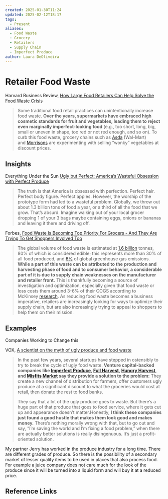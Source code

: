 ```yaml
---
created: 2025-01-30T11:24
updated: 2025-02-12T18:17
tags:
  - Present
aliases:
  - Food Waste
  - Grocery
  - Retailers
  - Supply Chain
  - Imperfect Produce
author: Laura DeOliveira
---
```

# Retailer Food Waste 

Harvard Business Review, [How Large Food Retailers Can Help Solve the Food Waste Crisis](https://hbr.org/2017/12/how-large-food-retailers-can-help-solve-the-food-waste-crisis)
> Some traditional food retail practices can unintentionally increase food waste. **Over the years, supermarkets have embraced high cosmetic standards for fruit and vegetables, leading them to reject even marginally imperfect-looking food** (e.g., too short, long, big, small or uneven in shape, too red or not red enough, and so on). To curb this food waste, grocery chains such as [Asda](https://www.theguardian.com/environment/2016/feb/05/asda-puts-uks-first-supermarket-wonky-veg-box-on-sale) (Wal-Mart) and [Morrisons](https://www.theguardian.com/business/2015/dec/18/morrisons-waste-initiative-wonky-vegetables) are experimenting with selling “wonky” vegetables at discount prices.

## Insights

Everything Under the Sun  [Ugly but Perfect: America’s Wasteful Obsession with Perfect Produce](https://medium.com/@daniel.s.kang/ugly-but-perfect-americas-wasteful-obsession-with-perfect-produce-6344479557af)
> The truth is that America is obsessed with perfection. Perfect hair. Perfect body figure. Perfect apples. However, the worship of the prototype form had led to a wasteful problem. Globally, we throw out about 1.3 billion tons of food a year, or a third of all the food that we grow. That’s absurd. Imagine walking out of your local grocer dropping 1 of your 3 bags maybe containing eggs, onions or bananas and leaving it there and driving off.

Forbes, [Food Waste Is Becoming Top Priority For Grocers - And They Are Trying To Get Shoppers Involved Too](https://www.forbes.com/sites/claraludmir/2023/08/30/food-waste-is-becoming-top-priority-for-grocersand-they-are-trying-to-get-shoppers-involved-too/)

> The global volume of food waste is estimated at [1.6 billion](https://www.fao.org/news/story/en/item/196402/icode/ "https://www.fao.org/news/story/en/item/196402/icode/") tonnes, 80% of which is considered edible; this represents more than 30% of all food produced, and [6%](https://ourworldindata.org/emissions-by-sector "https://ourworldindata.org/emissions-by-sector") of global greenhouse gas emissions. **While a part of this waste can be attributed to the** **production and harvesting phase of food and to consumer behavior, a considerable part of it is due to supply chain weaknesses on the manufacturer and retailer front.** This is thankfully becoming a source of investigation and optimization, especially given that food waste or loss costs them around 3-6% of their COGS according to McKinsey [research](https://www.mckinsey.com/industries/consumer-packaged-goods/our-insights/reducing-food-loss-what-grocery-retailers-and-manufacturers-can-do "https://www.mckinsey.com/industries/consumer-packaged-goods/our-insights/reducing-food-loss-what-grocery-retailers-and-manufacturers-can-do"). As reducing food waste becomes a business imperative, retailers are increasingly looking for ways to optimize their supply chain, but are also increasingly trying to appeal to shoppers to help them on their mission.

## Examples

Companies Working to Change this 

VOX, [A scientist on the myth of ugly produce and food waste](https://www.vox.com/the-goods/2019/2/26/18240399/food-waste-ugly-produce-myths-farms)

> In the past few years, several startups have stepped in ostensibly to try to break the cycle of ugly food waste. **Venture capital-backed companies like [Imperfect Produce](https://www.imperfectproduce.com/), [Full Harvest](https://fullharvest.com/), [Hungry Harvest](https://www.hungryharvest.net/), and [Misfits Market](https://www.vox.com/the-goods/2019/1/18/18188248/food-waste-ugly-produce-misfits-market) say they provide a solution to the problem:** They create a new channel of distribution for farmers, offer customers ugly produce at a significant discount to what the groceries would cost at retail, then donate the rest to food banks.
> 
> They say that a lot of the ugly produce goes to waste. But there’s a huge part of that produce that goes to food service, where it gets cut up and appearance doesn’t matter.Honestly, **I think these companies just found a good hustle that makes them look good and makes money.** There’s nothing morally wrong with that, but to go out and say, “I’m saving the world and I’m fixing a food problem,” when there are actually better solutions is really disingenuous. It’s just a profit-oriented solution.

My partner Jerry has worked in the produce industry for a long time. There are different grades of produce. So there is the possibility of a secondary market of lesser quality items to be used in places that also process food. For example a juice company does not care much for the look of the produce since it will be turned into a liquid form and will buy it at a reduced price. 

## Reference Links


